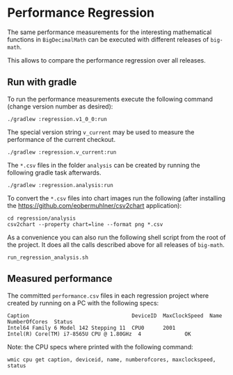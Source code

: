 # Performance Regression

The same performance measurements for the interesting mathematical functions
in `BigDecimalMath` can be executed with different releases of `big-math`.  

This allows to compare the performance regression over all releases.

## Run with gradle

To run the performance measurements execute the following command (change version number as desired):
```console
./gradlew :regression.v1_0_0:run
```

The special version string `v_current` may be used to measure the performance of the current checkout.
```console
./gradlew :regression.v_current:run
```

The `*.csv` files in the folder `analysis` can be created by running the following gradle task afterwards.
```console
./gradlew :regression.analysis:run
```

To convert the `*.csv` files into chart images run the following
(after installing the https://github.com/eobermuhlner/csv2chart application):
```console
cd regression/analysis
csv2chart --property chart=line --format png *.csv
```

As a convenience you can also run the following shell script from the root of the project.
It does all the calls described above for all releases of `big-math`.
```console
run_regression_analysis.sh
```


## Measured performance

The committed `performance.csv` files in each regression project where created
by running on a PC with the following specs: 

```
Caption                                 DeviceID  MaxClockSpeed  Name                                      NumberOfCores  Status
Intel64 Family 6 Model 142 Stepping 11  CPU0      2001           Intel(R) Core(TM) i7-8565U CPU @ 1.80GHz  4              OK
```

Note: the CPU specs where printed with the following command: 

```console
wmic cpu get caption, deviceid, name, numberofcores, maxclockspeed, status
```
